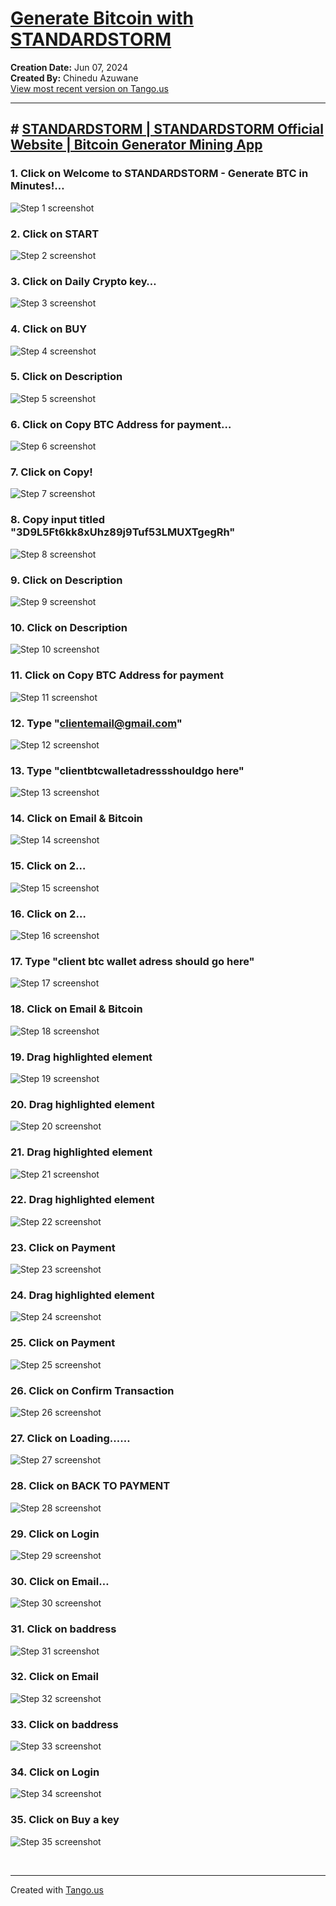 # [Generate Bitcoin with STANDARDSTORM](https://app.tango.us/app/workflow/12de7763-8733-4ee1-896d-c565741cda6f?utm_source=markdown&utm_medium=markdown&utm_campaign=workflow%20export%20links)

__Creation Date:__ Jun 07, 2024  
__Created By:__ Chinedu Azuwane  
[View most recent version on Tango.us](https://app.tango.us/app/workflow/12de7763-8733-4ee1-896d-c565741cda6f?utm_source=markdown&utm_medium=markdown&utm_campaign=workflow%20export%20links)



***




## # [STANDARDSTORM | STANDARDSTORM Official Website | Bitcoin Generator Mining App](https://standardstorm20.onrender.com/)


### 1. Click on Welcome to STANDARDSTORM - Generate BTC in Minutes!…
![Step 1 screenshot](https://images.tango.us/workflows/12de7763-8733-4ee1-896d-c565741cda6f/steps/734c48cf-8ef9-46ae-b673-cdc4dc165171/fc356252-25d1-44ed-a38a-03f227294947.png?crop=focalpoint&fit=crop&fp-x=0.2535&fp-y=0.4093&fp-z=1.2731&w=1200&border=2%2CF4F2F7&border-radius=8%2C8%2C8%2C8&border-radius-inner=8%2C8%2C8%2C8&blend-align=bottom&blend-mode=normal&blend-x=0&blend-w=1200&blend64=aHR0cHM6Ly9pbWFnZXMudGFuZ28udXMvc3RhdGljL21hZGUtd2l0aC10YW5nby13YXRlcm1hcmstdjIucG5n&mark-x=16&mark-y=184&m64=aHR0cHM6Ly9pbWFnZXMudGFuZ28udXMvc3RhdGljL2JsYW5rLnBuZz9tYXNrPWNvcm5lcnMmYm9yZGVyPTQlMkNGRjc0NDImdz03NDImaD00MDYmZml0PWNyb3AmY29ybmVyLXJhZGl1cz0xMA%3D%3D)


### 2. Click on START
![Step 2 screenshot](https://images.tango.us/workflows/12de7763-8733-4ee1-896d-c565741cda6f/steps/c735f43e-7aa5-4ece-bb16-d6aba7f662ac/6ae7f19f-4283-46a6-9aab-2c053461084b.png?crop=focalpoint&fit=crop&fp-x=0.2473&fp-y=0.5000&fp-z=2.5666&w=1200&border=2%2CF4F2F7&border-radius=8%2C8%2C8%2C8&border-radius-inner=8%2C8%2C8%2C8&blend-align=bottom&blend-mode=normal&blend-x=0&blend-w=1200&blend64=aHR0cHM6Ly9pbWFnZXMudGFuZ28udXMvc3RhdGljL21hZGUtd2l0aC10YW5nby13YXRlcm1hcmstdjIucG5n&mark-x=462&mark-y=327&m64=aHR0cHM6Ly9pbWFnZXMudGFuZ28udXMvc3RhdGljL2JsYW5rLnBuZz9tYXNrPWNvcm5lcnMmYm9yZGVyPTQlMkNGRjc0NDImdz0yNzYmaD0xMjAmZml0PWNyb3AmY29ybmVyLXJhZGl1cz0xMA%3D%3D)


### 3. Click on Daily Crypto key…
![Step 3 screenshot](https://images.tango.us/workflows/12de7763-8733-4ee1-896d-c565741cda6f/steps/285ae862-4256-44e2-afa9-31a0dd15bf28/fc7dfa7f-313f-4a37-bfd3-ef3936d7fefb.png?crop=focalpoint&fit=crop&fp-x=0.1739&fp-y=0.6223&fp-z=1.3777&w=1200&border=2%2CF4F2F7&border-radius=8%2C8%2C8%2C8&border-radius-inner=8%2C8%2C8%2C8&blend-align=bottom&blend-mode=normal&blend-x=0&blend-w=1200&blend64=aHR0cHM6Ly9pbWFnZXMudGFuZ28udXMvc3RhdGljL21hZGUtd2l0aC10YW5nby13YXRlcm1hcmstdjIucG5n&mark-x=18&mark-y=16&m64=aHR0cHM6Ly9pbWFnZXMudGFuZ28udXMvc3RhdGljL2JsYW5rLnBuZz9tYXNrPWNvcm5lcnMmYm9yZGVyPTQlMkNGRjc0NDImdz01MzkmaD03NDImZml0PWNyb3AmY29ybmVyLXJhZGl1cz0xMA%3D%3D)


### 4. Click on BUY
![Step 4 screenshot](https://images.tango.us/workflows/12de7763-8733-4ee1-896d-c565741cda6f/steps/ee1199e2-bc90-47c7-a8f3-4ce910785397/35bb96f6-1c89-44af-887b-f9fd34c10ec1.png?crop=focalpoint&fit=crop&fp-x=0.0801&fp-y=0.8732&fp-z=2.6281&w=1200&border=2%2CF4F2F7&border-radius=8%2C8%2C8%2C8&border-radius-inner=8%2C8%2C8%2C8&blend-align=bottom&blend-mode=normal&blend-x=0&blend-w=1200&blend64=aHR0cHM6Ly9pbWFnZXMudGFuZ28udXMvc3RhdGljL21hZGUtd2l0aC10YW5nby13YXRlcm1hcmstdjIucG5n&mark-x=126&mark-y=454&m64=aHR0cHM6Ly9pbWFnZXMudGFuZ28udXMvc3RhdGljL2JsYW5rLnBuZz9tYXNrPWNvcm5lcnMmYm9yZGVyPTQlMkNGRjc0NDImdz0yNTQmaD0xMjMmZml0PWNyb3AmY29ybmVyLXJhZGl1cz0xMA%3D%3D)


### 5. Click on Description
![Step 5 screenshot](https://images.tango.us/workflows/12de7763-8733-4ee1-896d-c565741cda6f/steps/29716d9e-4fd3-4289-84ba-c75d805528c8/62bc3fcb-ddcb-4d93-8357-9139161adc44.png?crop=focalpoint&fit=crop&fp-x=0.4929&fp-y=0.5302&fp-z=1.0229&w=1200&border=2%2CF4F2F7&border-radius=8%2C8%2C8%2C8&border-radius-inner=8%2C8%2C8%2C8&blend-align=bottom&blend-mode=normal&blend-x=0&blend-w=1200&blend64=aHR0cHM6Ly9pbWFnZXMudGFuZ28udXMvc3RhdGljL21hZGUtd2l0aC10YW5nby13YXRlcm1hcmstdjIucG5n&mark-x=22&mark-y=215&m64=aHR0cHM6Ly9pbWFnZXMudGFuZ28udXMvc3RhdGljL2JsYW5rLnBuZz9tYXNrPWNvcm5lcnMmYm9yZGVyPTQlMkNGRjc0NDImdz0xMTU1Jmg9Mzc1JmZpdD1jcm9wJmNvcm5lci1yYWRpdXM9MTA%3D)


### 6. Click on Copy BTC Address for payment…
![Step 6 screenshot](https://images.tango.us/workflows/12de7763-8733-4ee1-896d-c565741cda6f/steps/fe4ddeb9-c6fe-4351-a3a5-173603c9ca8b/d4e1c875-0f07-4443-ab7a-89a6a3e9c5a6.png?crop=focalpoint&fit=crop&fp-x=0.3336&fp-y=0.8739&fp-z=1.0575&w=1200&border=2%2CF4F2F7&border-radius=8%2C8%2C8%2C8&border-radius-inner=8%2C8%2C8%2C8&blend-align=bottom&blend-mode=normal&blend-x=0&blend-w=1200&blend64=aHR0cHM6Ly9pbWFnZXMudGFuZ28udXMvc3RhdGljL21hZGUtd2l0aC10YW5nby13YXRlcm1hcmstdjIucG5n&mark-x=14&mark-y=575&m64=aHR0cHM6Ly9pbWFnZXMudGFuZ28udXMvc3RhdGljL2JsYW5rLnBuZz9tYXNrPWNvcm5lcnMmYm9yZGVyPTQlMkNGRjc0NDImdz04MTkmaD0xOTImZml0PWNyb3AmY29ybmVyLXJhZGl1cz0xMA%3D%3D)


### 7. Click on Copy!
![Step 7 screenshot](https://images.tango.us/workflows/12de7763-8733-4ee1-896d-c565741cda6f/steps/17fb5133-44b4-4c6f-8d5d-6e78c37c9a14/340450fb-bc26-400e-b016-82f53657a47c.png?crop=focalpoint&fit=crop&fp-x=0.4851&fp-y=0.8707&fp-z=2.5942&w=1200&border=2%2CF4F2F7&border-radius=8%2C8%2C8%2C8&border-radius-inner=8%2C8%2C8%2C8&blend-align=bottom&blend-mode=normal&blend-x=0&blend-w=1200&blend64=aHR0cHM6Ly9pbWFnZXMudGFuZ28udXMvc3RhdGljL21hZGUtd2l0aC10YW5nby13YXRlcm1hcmstdjIucG5n&mark-x=467&mark-y=453&m64=aHR0cHM6Ly9pbWFnZXMudGFuZ28udXMvc3RhdGljL2JsYW5rLnBuZz9tYXNrPWNvcm5lcnMmYm9yZGVyPTQlMkNGRjc0NDImdz0yNjYmaD0xMjEmZml0PWNyb3AmY29ybmVyLXJhZGl1cz0xMA%3D%3D)


### 8. Copy input titled "3D9L5Ft6kk8xUhz89j9Tuf53LMUXTgegRh"
![Step 8 screenshot](https://images.tango.us/workflows/12de7763-8733-4ee1-896d-c565741cda6f/steps/a01aeae2-07d9-4b85-bf0c-12561887c051/a13d541c-0733-4cd3-8bcd-3aeecc536207.png?crop=focalpoint&fit=crop&fp-x=0.2386&fp-y=0.8694&fp-z=1.4337&w=1200&border=2%2CF4F2F7&border-radius=8%2C8%2C8%2C8&border-radius-inner=8%2C8%2C8%2C8&blend-align=bottom&blend-mode=normal&blend-x=0&blend-w=1200&blend64=aHR0cHM6Ly9pbWFnZXMudGFuZ28udXMvc3RhdGljL21hZGUtd2l0aC10YW5nby13YXRlcm1hcmstdjIucG5n&mark-x=69&mark-y=597&m64=aHR0cHM6Ly9pbWFnZXMudGFuZ28udXMvc3RhdGljL2JsYW5rLnBuZz9tYXNrPWNvcm5lcnMmYm9yZGVyPTQlMkNGRjc0NDImdz02ODQmaD02NCZmaXQ9Y3JvcCZjb3JuZXItcmFkaXVzPTEw)


### 9. Click on Description
![Step 9 screenshot](https://images.tango.us/workflows/12de7763-8733-4ee1-896d-c565741cda6f/steps/4f2a1956-5f8d-457b-b42b-bb438b7a9ff4/8c67e660-912d-4460-8752-9bca64ba4259.png?crop=focalpoint&fit=crop&fp-x=0.4929&fp-y=0.5302&fp-z=1.0229&w=1200&border=2%2CF4F2F7&border-radius=8%2C8%2C8%2C8&border-radius-inner=8%2C8%2C8%2C8&blend-align=bottom&blend-mode=normal&blend-x=0&blend-w=1200&blend64=aHR0cHM6Ly9pbWFnZXMudGFuZ28udXMvc3RhdGljL21hZGUtd2l0aC10YW5nby13YXRlcm1hcmstdjIucG5n&mark-x=22&mark-y=215&m64=aHR0cHM6Ly9pbWFnZXMudGFuZ28udXMvc3RhdGljL2JsYW5rLnBuZz9tYXNrPWNvcm5lcnMmYm9yZGVyPTQlMkNGRjc0NDImdz0xMTU1Jmg9Mzc1JmZpdD1jcm9wJmNvcm5lci1yYWRpdXM9MTA%3D)


### 10. Click on Description
![Step 10 screenshot](https://images.tango.us/workflows/12de7763-8733-4ee1-896d-c565741cda6f/steps/07173c47-bf5d-4fa9-8737-fce05180bafa/9e50e532-7920-4dcf-886a-6161f54e1d08.png?crop=focalpoint&fit=crop&fp-x=0.4929&fp-y=0.5302&fp-z=1.0229&w=1200&border=2%2CF4F2F7&border-radius=8%2C8%2C8%2C8&border-radius-inner=8%2C8%2C8%2C8&blend-align=bottom&blend-mode=normal&blend-x=0&blend-w=1200&blend64=aHR0cHM6Ly9pbWFnZXMudGFuZ28udXMvc3RhdGljL21hZGUtd2l0aC10YW5nby13YXRlcm1hcmstdjIucG5n&mark-x=22&mark-y=215&m64=aHR0cHM6Ly9pbWFnZXMudGFuZ28udXMvc3RhdGljL2JsYW5rLnBuZz9tYXNrPWNvcm5lcnMmYm9yZGVyPTQlMkNGRjc0NDImdz0xMTU1Jmg9Mzc1JmZpdD1jcm9wJmNvcm5lci1yYWRpdXM9MTA%3D)


### 11. Click on Copy BTC Address for payment
![Step 11 screenshot](https://images.tango.us/workflows/12de7763-8733-4ee1-896d-c565741cda6f/steps/091ea8a5-7bf6-4332-9e0f-294963e6aa3c/cb806c48-b0cd-41e8-a2c0-8982825e502d.png?crop=focalpoint&fit=crop&fp-x=0.1722&fp-y=0.7606&fp-z=1.7708&w=1200&border=2%2CF4F2F7&border-radius=8%2C8%2C8%2C8&border-radius-inner=8%2C8%2C8%2C8&blend-align=bottom&blend-mode=normal&blend-x=0&blend-w=1200&blend64=aHR0cHM6Ly9pbWFnZXMudGFuZ28udXMvc3RhdGljL21hZGUtd2l0aC10YW5nby13YXRlcm1hcmstdjIucG5n&mark-x=85&mark-y=419&m64=aHR0cHM6Ly9pbWFnZXMudGFuZ28udXMvc3RhdGljL2JsYW5rLnBuZz9tYXNrPWNvcm5lcnMmYm9yZGVyPTQlMkNGRjc0NDImdz01NjMmaD01MyZmaXQ9Y3JvcCZjb3JuZXItcmFkaXVzPTEw)


### 12. Type "clientemail@gmail.com"
![Step 12 screenshot](https://images.tango.us/workflows/12de7763-8733-4ee1-896d-c565741cda6f/steps/208eb1b7-584a-4412-85d6-4683fcb1903b/95d1a018-17d1-44a8-9076-6794202a9fab.png?crop=focalpoint&fit=crop&fp-x=0.1817&fp-y=0.5206&fp-z=1.7129&w=1200&border=2%2CF4F2F7&border-radius=8%2C8%2C8%2C8&border-radius-inner=8%2C8%2C8%2C8&blend-align=bottom&blend-mode=normal&blend-x=0&blend-w=1200&blend64=aHR0cHM6Ly9pbWFnZXMudGFuZ28udXMvc3RhdGljL21hZGUtd2l0aC10YW5nby13YXRlcm1hcmstdjIucG5n&mark-x=82&mark-y=349&m64=aHR0cHM6Ly9pbWFnZXMudGFuZ28udXMvc3RhdGljL2JsYW5rLnBuZz9tYXNrPWNvcm5lcnMmYm9yZGVyPTQlMkNGRjc0NDImdz01ODMmaD03NyZmaXQ9Y3JvcCZjb3JuZXItcmFkaXVzPTEw)


### 13. Type "clientbtcwalletadressshouldgo here"
![Step 13 screenshot](https://images.tango.us/workflows/12de7763-8733-4ee1-896d-c565741cda6f/steps/03ef24c1-7f13-43f2-8230-5cf5184888de/40264fd4-5277-4e34-932a-8f030a1d4eb6.png?crop=focalpoint&fit=crop&fp-x=0.4822&fp-y=0.5206&fp-z=1.7129&w=1200&border=2%2CF4F2F7&border-radius=8%2C8%2C8%2C8&border-radius-inner=8%2C8%2C8%2C8&blend-align=bottom&blend-mode=normal&blend-x=0&blend-w=1200&blend64=aHR0cHM6Ly9pbWFnZXMudGFuZ28udXMvc3RhdGljL21hZGUtd2l0aC10YW5nby13YXRlcm1hcmstdjIucG5n&mark-x=308&mark-y=349&m64=aHR0cHM6Ly9pbWFnZXMudGFuZ28udXMvc3RhdGljL2JsYW5rLnBuZz9tYXNrPWNvcm5lcnMmYm9yZGVyPTQlMkNGRjc0NDImdz01ODMmaD03NyZmaXQ9Y3JvcCZjb3JuZXItcmFkaXVzPTEw)


### 14. Click on Email & Bitcoin
![Step 14 screenshot](https://images.tango.us/workflows/12de7763-8733-4ee1-896d-c565741cda6f/steps/e69225dc-42ff-4b77-99c7-fa768ec80fd5/a276eba7-3a2e-448a-ab0d-4b4046f97358.png?crop=focalpoint&fit=crop&fp-x=0.4929&fp-y=0.5090&fp-z=1.0229&w=1200&border=2%2CF4F2F7&border-radius=8%2C8%2C8%2C8&border-radius-inner=8%2C8%2C8%2C8&blend-align=bottom&blend-mode=normal&blend-x=0&blend-w=1200&blend64=aHR0cHM6Ly9pbWFnZXMudGFuZ28udXMvc3RhdGljL21hZGUtd2l0aC10YW5nby13YXRlcm1hcmstdjIucG5n&mark-x=22&mark-y=216&m64=aHR0cHM6Ly9pbWFnZXMudGFuZ28udXMvc3RhdGljL2JsYW5rLnBuZz9tYXNrPWNvcm5lcnMmYm9yZGVyPTQlMkNGRjc0NDImdz0xMTU1Jmg9MzQxJmZpdD1jcm9wJmNvcm5lci1yYWRpdXM9MTA%3D)


### 15. Click on 2…
![Step 15 screenshot](https://images.tango.us/workflows/12de7763-8733-4ee1-896d-c565741cda6f/steps/d1c9d6d4-177a-4548-8e50-596b12d71c09/a86613a3-7118-41fc-837e-b09167750dc7.png?crop=focalpoint&fit=crop&fp-x=0.4925&fp-y=0.2265&fp-z=1.6185&w=1200&border=2%2CF4F2F7&border-radius=8%2C8%2C8%2C8&border-radius-inner=8%2C8%2C8%2C8&blend-align=bottom&blend-mode=normal&blend-x=0&blend-w=1200&blend64=aHR0cHM6Ly9pbWFnZXMudGFuZ28udXMvc3RhdGljL21hZGUtd2l0aC10YW5nby13YXRlcm1hcmstdjIucG5n&mark-x=291&mark-y=187&m64=aHR0cHM6Ly9pbWFnZXMudGFuZ28udXMvc3RhdGljL2JsYW5rLnBuZz9tYXNrPWNvcm5lcnMmYm9yZGVyPTQlMkNGRjc0NDImdz02MTcmaD0xOTMmZml0PWNyb3AmY29ybmVyLXJhZGl1cz0xMA%3D%3D)


### 16. Click on 2…
![Step 16 screenshot](https://images.tango.us/workflows/12de7763-8733-4ee1-896d-c565741cda6f/steps/69de36d1-4b4f-467b-9ed8-09ce0f143408/68de7249-1497-4f28-928d-234e01af6476.png?crop=focalpoint&fit=crop&fp-x=0.4925&fp-y=0.2265&fp-z=1.6185&w=1200&border=2%2CF4F2F7&border-radius=8%2C8%2C8%2C8&border-radius-inner=8%2C8%2C8%2C8&blend-align=bottom&blend-mode=normal&blend-x=0&blend-w=1200&blend64=aHR0cHM6Ly9pbWFnZXMudGFuZ28udXMvc3RhdGljL21hZGUtd2l0aC10YW5nby13YXRlcm1hcmstdjIucG5n&mark-x=291&mark-y=219&m64=aHR0cHM6Ly9pbWFnZXMudGFuZ28udXMvc3RhdGljL2JsYW5rLnBuZz9tYXNrPWNvcm5lcnMmYm9yZGVyPTQlMkNGRjc0NDImdz02MTcmaD0xMjkmZml0PWNyb3AmY29ybmVyLXJhZGl1cz0xMA%3D%3D)


### 17. Type "client btc wallet adress should go here"
![Step 17 screenshot](https://images.tango.us/workflows/12de7763-8733-4ee1-896d-c565741cda6f/steps/dd8794fa-9f13-42c0-b604-d2200c66ff7d/207174a5-9509-4e3f-855a-a4713fba33e4.png?crop=focalpoint&fit=crop&fp-x=0.4822&fp-y=0.5206&fp-z=1.7129&w=1200&border=2%2CF4F2F7&border-radius=8%2C8%2C8%2C8&border-radius-inner=8%2C8%2C8%2C8&blend-align=bottom&blend-mode=normal&blend-x=0&blend-w=1200&blend64=aHR0cHM6Ly9pbWFnZXMudGFuZ28udXMvc3RhdGljL21hZGUtd2l0aC10YW5nby13YXRlcm1hcmstdjIucG5n&mark-x=308&mark-y=349&m64=aHR0cHM6Ly9pbWFnZXMudGFuZ28udXMvc3RhdGljL2JsYW5rLnBuZz9tYXNrPWNvcm5lcnMmYm9yZGVyPTQlMkNGRjc0NDImdz01ODMmaD03NyZmaXQ9Y3JvcCZjb3JuZXItcmFkaXVzPTEw)


### 18. Click on Email & Bitcoin
![Step 18 screenshot](https://images.tango.us/workflows/12de7763-8733-4ee1-896d-c565741cda6f/steps/d52266c5-365b-45fb-a70d-4d0d9f599aad/96e012c7-110f-4ada-b873-6a2bc17cf477.png?crop=focalpoint&fit=crop&fp-x=0.4929&fp-y=0.5090&fp-z=1.0229&w=1200&border=2%2CF4F2F7&border-radius=8%2C8%2C8%2C8&border-radius-inner=8%2C8%2C8%2C8&blend-align=bottom&blend-mode=normal&blend-x=0&blend-w=1200&blend64=aHR0cHM6Ly9pbWFnZXMudGFuZ28udXMvc3RhdGljL21hZGUtd2l0aC10YW5nby13YXRlcm1hcmstdjIucG5n&mark-x=22&mark-y=216&m64=aHR0cHM6Ly9pbWFnZXMudGFuZ28udXMvc3RhdGljL2JsYW5rLnBuZz9tYXNrPWNvcm5lcnMmYm9yZGVyPTQlMkNGRjc0NDImdz0xMTU1Jmg9MzQxJmZpdD1jcm9wJmNvcm5lci1yYWRpdXM9MTA%3D)


### 19. Drag highlighted element
![Step 19 screenshot](https://images.tango.us/workflows/12de7763-8733-4ee1-896d-c565741cda6f/steps/e3c3b1cd-dc00-4d2c-859e-160b67866ed4/98600e5d-9013-48d7-96e5-2746fb42e6b2.png?crop=focalpoint&fit=crop&w=1200&border=2%2CF4F2F7&border-radius=8%2C8%2C8%2C8&border-radius-inner=8%2C8%2C8%2C8&blend-align=bottom&blend-mode=normal&blend-x=0&blend-w=1200&blend64=aHR0cHM6Ly9pbWFnZXMudGFuZ28udXMvc3RhdGljL21hZGUtd2l0aC10YW5nby13YXRlcm1hcmstdjIucG5n)


### 20. Drag highlighted element
![Step 20 screenshot](https://images.tango.us/workflows/12de7763-8733-4ee1-896d-c565741cda6f/steps/50d7e0c1-17a5-4469-8073-64913e23b596/c4dfd6d8-60e3-475c-bbf5-65d9c168de1c.png?crop=focalpoint&fit=crop&w=1200&border=2%2CF4F2F7&border-radius=8%2C8%2C8%2C8&border-radius-inner=8%2C8%2C8%2C8&blend-align=bottom&blend-mode=normal&blend-x=0&blend-w=1200&blend64=aHR0cHM6Ly9pbWFnZXMudGFuZ28udXMvc3RhdGljL21hZGUtd2l0aC10YW5nby13YXRlcm1hcmstdjIucG5n)


### 21. Drag highlighted element
![Step 21 screenshot](https://images.tango.us/workflows/12de7763-8733-4ee1-896d-c565741cda6f/steps/0b149399-ed1f-46e8-bcce-5c649639ca3b/6e3d1634-e750-450e-8626-8e8a5d0fc762.png?crop=focalpoint&fit=crop&w=1200&border=2%2CF4F2F7&border-radius=8%2C8%2C8%2C8&border-radius-inner=8%2C8%2C8%2C8&blend-align=bottom&blend-mode=normal&blend-x=0&blend-w=1200&blend64=aHR0cHM6Ly9pbWFnZXMudGFuZ28udXMvc3RhdGljL21hZGUtd2l0aC10YW5nby13YXRlcm1hcmstdjIucG5n)


### 22. Drag highlighted element
![Step 22 screenshot](https://images.tango.us/workflows/12de7763-8733-4ee1-896d-c565741cda6f/steps/9437702e-0e48-4e80-98a5-25897466649b/d32bfb1a-adee-4db2-b573-27674b4ce335.png?crop=focalpoint&fit=crop&w=1200&border=2%2CF4F2F7&border-radius=8%2C8%2C8%2C8&border-radius-inner=8%2C8%2C8%2C8&blend-align=bottom&blend-mode=normal&blend-x=0&blend-w=1200&blend64=aHR0cHM6Ly9pbWFnZXMudGFuZ28udXMvc3RhdGljL21hZGUtd2l0aC10YW5nby13YXRlcm1hcmstdjIucG5n)


### 23. Click on Payment
![Step 23 screenshot](https://images.tango.us/workflows/12de7763-8733-4ee1-896d-c565741cda6f/steps/e3561139-2a0c-4231-a973-abe53bdb0dd7/526979c3-e4ba-4bfd-9d3e-ff37ddd57aa7.png?crop=focalpoint&fit=crop&fp-x=0.4934&fp-y=0.6647&fp-z=1.0186&w=1200&border=2%2CF4F2F7&border-radius=8%2C8%2C8%2C8&border-radius-inner=8%2C8%2C8%2C8&blend-align=bottom&blend-mode=normal&blend-x=0&blend-w=1200&blend64=aHR0cHM6Ly9pbWFnZXMudGFuZ28udXMvc3RhdGljL21hZGUtd2l0aC10YW5nby13YXRlcm1hcmstdjIucG5n&mark-x=19&mark-y=249&m64=aHR0cHM6Ly9pbWFnZXMudGFuZ28udXMvc3RhdGljL2JsYW5rLnBuZz9tYXNrPWNvcm5lcnMmYm9yZGVyPTYlMkNGRjc0NDImdz0xMTYxJmg9NTIwJmZpdD1jcm9wJmNvcm5lci1yYWRpdXM9MTA%3D)


### 24. Drag highlighted element
![Step 24 screenshot](https://images.tango.us/workflows/12de7763-8733-4ee1-896d-c565741cda6f/steps/f80cff67-8b26-4604-8909-dbddc0f371a2/c270a77b-6cc6-42e4-b01a-fc667fd92635.png?crop=focalpoint&fit=crop&w=1200&border=2%2CF4F2F7&border-radius=8%2C8%2C8%2C8&border-radius-inner=8%2C8%2C8%2C8&blend-align=bottom&blend-mode=normal&blend-x=0&blend-w=1200&blend64=aHR0cHM6Ly9pbWFnZXMudGFuZ28udXMvc3RhdGljL21hZGUtd2l0aC10YW5nby13YXRlcm1hcmstdjIucG5n)


### 25. Click on Payment
![Step 25 screenshot](https://images.tango.us/workflows/12de7763-8733-4ee1-896d-c565741cda6f/steps/05fa6356-439f-47b6-bcf8-55e1c6350fbc/ccc412c1-c443-4be2-8cb8-99c5bf8383d1.png?crop=focalpoint&fit=crop&fp-x=0.4934&fp-y=0.6293&fp-z=1.0186&w=1200&border=2%2CF4F2F7&border-radius=8%2C8%2C8%2C8&border-radius-inner=8%2C8%2C8%2C8&blend-align=bottom&blend-mode=normal&blend-x=0&blend-w=1200&blend64=aHR0cHM6Ly9pbWFnZXMudGFuZ28udXMvc3RhdGljL21hZGUtd2l0aC10YW5nby13YXRlcm1hcmstdjIucG5n&mark-x=19&mark-y=194&m64=aHR0cHM6Ly9pbWFnZXMudGFuZ28udXMvc3RhdGljL2JsYW5rLnBuZz9tYXNrPWNvcm5lcnMmYm9yZGVyPTYlMkNGRjc0NDImdz0xMTYxJmg9NTc2JmZpdD1jcm9wJmNvcm5lci1yYWRpdXM9MTA%3D)


### 26. Click on Confirm Transaction
![Step 26 screenshot](https://images.tango.us/workflows/12de7763-8733-4ee1-896d-c565741cda6f/steps/a58a2dc8-0496-4d9e-bcb7-b543e652c9d3/9824ea80-5260-437b-9ffc-c1399821609c.png?crop=focalpoint&fit=crop&fp-x=0.1000&fp-y=0.7632&fp-z=2.2887&w=1200&border=2%2CF4F2F7&border-radius=8%2C8%2C8%2C8&border-radius-inner=8%2C8%2C8%2C8&blend-align=bottom&blend-mode=normal&blend-x=0&blend-w=1200&blend64=aHR0cHM6Ly9pbWFnZXMudGFuZ28udXMvc3RhdGljL21hZGUtd2l0aC10YW5nby13YXRlcm1hcmstdjIucG5n&mark-x=87&mark-y=344&m64=aHR0cHM6Ly9pbWFnZXMudGFuZ28udXMvc3RhdGljL2JsYW5rLnBuZz9tYXNrPWNvcm5lcnMmYm9yZGVyPTYlMkNGRjc0NDImdz0zNzYmaD04NyZmaXQ9Y3JvcCZjb3JuZXItcmFkaXVzPTEw)


### 27. Click on Loading...…
![Step 27 screenshot](https://images.tango.us/workflows/12de7763-8733-4ee1-896d-c565741cda6f/steps/4cc95c07-6e2c-4c1e-aa03-54290b1c6189/6719632f-c9c6-4079-bfdd-3ca2ea3b3ad0.png?crop=focalpoint&fit=crop&fp-x=0.5004&fp-y=0.5000&fp-z=1.2658&w=1200&border=2%2CF4F2F7&border-radius=8%2C8%2C8%2C8&border-radius-inner=8%2C8%2C8%2C8&blend-align=bottom&blend-mode=normal&blend-x=0&blend-w=1200&blend64=aHR0cHM6Ly9pbWFnZXMudGFuZ28udXMvc3RhdGljL21hZGUtd2l0aC10YW5nby13YXRlcm1hcmstdjIucG5n&mark-x=159&mark-y=217&m64=aHR0cHM6Ly9pbWFnZXMudGFuZ28udXMvc3RhdGljL2JsYW5rLnBuZz9tYXNrPWNvcm5lcnMmYm9yZGVyPTYlMkNGRjc0NDImdz04ODImaD0zMzkmZml0PWNyb3AmY29ybmVyLXJhZGl1cz0xMA%3D%3D)


### 28. Click on BACK TO PAYMENT
![Step 28 screenshot](https://images.tango.us/workflows/12de7763-8733-4ee1-896d-c565741cda6f/steps/636d9834-d541-4d14-9314-0c1ea2e30708/15a32677-d2ed-4c9e-9ee5-e185cf539fab.png?crop=focalpoint&fit=crop&fp-x=0.5004&fp-y=0.6216&fp-z=2.1384&w=1200&border=2%2CF4F2F7&border-radius=8%2C8%2C8%2C8&border-radius-inner=8%2C8%2C8%2C8&blend-align=bottom&blend-mode=normal&blend-x=0&blend-w=1200&blend64=aHR0cHM6Ly9pbWFnZXMudGFuZ28udXMvc3RhdGljL21hZGUtd2l0aC10YW5nby13YXRlcm1hcmstdjIucG5n&mark-x=385&mark-y=338&m64=aHR0cHM6Ly9pbWFnZXMudGFuZ28udXMvc3RhdGljL2JsYW5rLnBuZz9tYXNrPWNvcm5lcnMmYm9yZGVyPTYlMkNGRjc0NDImdz00MzAmaD05OCZmaXQ9Y3JvcCZjb3JuZXItcmFkaXVzPTEw)


### 29. Click on Login
![Step 29 screenshot](https://images.tango.us/workflows/12de7763-8733-4ee1-896d-c565741cda6f/steps/081db389-fe47-4ac9-9af9-9b2fe7d4a3e9/e4e8b803-ff9c-421f-9a17-b6670005ec22.png?crop=focalpoint&fit=crop&fp-x=0.5539&fp-y=0.1158&fp-z=2.6988&w=1200&border=2%2CF4F2F7&border-radius=8%2C8%2C8%2C8&border-radius-inner=8%2C8%2C8%2C8&blend-align=bottom&blend-mode=normal&blend-x=0&blend-w=1200&blend64=aHR0cHM6Ly9pbWFnZXMudGFuZ28udXMvc3RhdGljL21hZGUtd2l0aC10YW5nby13YXRlcm1hcmstdjIucG5n&mark-x=486&mark-y=194&m64=aHR0cHM6Ly9pbWFnZXMudGFuZ28udXMvc3RhdGljL2JsYW5rLnBuZz9tYXNrPWNvcm5lcnMmYm9yZGVyPTYlMkNGRjc0NDImdz0yMjgmaD05NyZmaXQ9Y3JvcCZjb3JuZXItcmFkaXVzPTEw)


### 30. Click on Email…
![Step 30 screenshot](https://images.tango.us/workflows/12de7763-8733-4ee1-896d-c565741cda6f/steps/111c22f9-4708-43e8-9ae6-6983d44d58a0/25ba4066-3cb8-4136-a026-7bd9ec5e0f84.png?crop=focalpoint&fit=crop&fp-x=0.6515&fp-y=0.5405&fp-z=1.8718&w=1200&border=2%2CF4F2F7&border-radius=8%2C8%2C8%2C8&border-radius-inner=8%2C8%2C8%2C8&blend-align=bottom&blend-mode=normal&blend-x=0&blend-w=1200&blend64=aHR0cHM6Ly9pbWFnZXMudGFuZ28udXMvc3RhdGljL21hZGUtd2l0aC10YW5nby13YXRlcm1hcmstdjIucG5n&mark-x=285&mark-y=217&m64=aHR0cHM6Ly9pbWFnZXMudGFuZ28udXMvc3RhdGljL2JsYW5rLnBuZz9tYXNrPWNvcm5lcnMmYm9yZGVyPTYlMkNGRjc0NDImdz02MzAmaD0zMzkmZml0PWNyb3AmY29ybmVyLXJhZGl1cz0xMA%3D%3D)


### 31. Click on baddress
![Step 31 screenshot](https://images.tango.us/workflows/12de7763-8733-4ee1-896d-c565741cda6f/steps/580b8e4d-7189-4bb9-82ab-40fe673d76d7/0d9a596d-beaf-4fc8-be16-6fe5d9ba9b3f.png?crop=focalpoint&fit=crop&fp-x=0.6519&fp-y=0.5212&fp-z=2.1066&w=1200&border=2%2CF4F2F7&border-radius=8%2C8%2C8%2C8&border-radius-inner=8%2C8%2C8%2C8&blend-align=bottom&blend-mode=normal&blend-x=0&blend-w=1200&blend64=aHR0cHM6Ly9pbWFnZXMudGFuZ28udXMvc3RhdGljL21hZGUtd2l0aC10YW5nby13YXRlcm1hcmstdjIucG5n&mark-x=280&mark-y=349&m64=aHR0cHM6Ly9pbWFnZXMudGFuZ28udXMvc3RhdGljL2JsYW5rLnBuZz9tYXNrPWNvcm5lcnMmYm9yZGVyPTYlMkNGRjc0NDImdz02NDAmaD03NiZmaXQ9Y3JvcCZjb3JuZXItcmFkaXVzPTEw)


### 32. Click on Email
![Step 32 screenshot](https://images.tango.us/workflows/12de7763-8733-4ee1-896d-c565741cda6f/steps/4c27ce71-9a06-4016-89f3-a3311857e503/a4d0c6d7-2025-4a2a-891c-c0d0d15ace46.png?crop=focalpoint&fit=crop&fp-x=0.6519&fp-y=0.4607&fp-z=2.1066&w=1200&border=2%2CF4F2F7&border-radius=8%2C8%2C8%2C8&border-radius-inner=8%2C8%2C8%2C8&blend-align=bottom&blend-mode=normal&blend-x=0&blend-w=1200&blend64=aHR0cHM6Ly9pbWFnZXMudGFuZ28udXMvc3RhdGljL21hZGUtd2l0aC10YW5nby13YXRlcm1hcmstdjIucG5n&mark-x=280&mark-y=349&m64=aHR0cHM6Ly9pbWFnZXMudGFuZ28udXMvc3RhdGljL2JsYW5rLnBuZz9tYXNrPWNvcm5lcnMmYm9yZGVyPTYlMkNGRjc0NDImdz02NDAmaD03NiZmaXQ9Y3JvcCZjb3JuZXItcmFkaXVzPTEw)


### 33. Click on baddress
![Step 33 screenshot](https://images.tango.us/workflows/12de7763-8733-4ee1-896d-c565741cda6f/steps/684c453d-f8e3-46a6-8758-27512c613554/39bc6348-5788-4936-b8e8-5f39f27330d5.png?crop=focalpoint&fit=crop&fp-x=0.6519&fp-y=0.5212&fp-z=2.1066&w=1200&border=2%2CF4F2F7&border-radius=8%2C8%2C8%2C8&border-radius-inner=8%2C8%2C8%2C8&blend-align=bottom&blend-mode=normal&blend-x=0&blend-w=1200&blend64=aHR0cHM6Ly9pbWFnZXMudGFuZ28udXMvc3RhdGljL21hZGUtd2l0aC10YW5nby13YXRlcm1hcmstdjIucG5n&mark-x=280&mark-y=349&m64=aHR0cHM6Ly9pbWFnZXMudGFuZ28udXMvc3RhdGljL2JsYW5rLnBuZz9tYXNrPWNvcm5lcnMmYm9yZGVyPTYlMkNGRjc0NDImdz02NDAmaD03NiZmaXQ9Y3JvcCZjb3JuZXItcmFkaXVzPTEw)


### 34. Click on Login
![Step 34 screenshot](https://images.tango.us/workflows/12de7763-8733-4ee1-896d-c565741cda6f/steps/c7024a13-a07f-42b0-9f3d-0b6f65350f95/4045b3d4-24cc-4ccb-b416-75b0bfabcd80.png?crop=focalpoint&fit=crop&fp-x=0.7432&fp-y=0.6319&fp-z=2.8661&w=1200&border=2%2CF4F2F7&border-radius=8%2C8%2C8%2C8&border-radius-inner=8%2C8%2C8%2C8&blend-align=bottom&blend-mode=normal&blend-x=0&blend-w=1200&blend64=aHR0cHM6Ly9pbWFnZXMudGFuZ28udXMvc3RhdGljL21hZGUtd2l0aC10YW5nby13YXRlcm1hcmstdjIucG5n&mark-x=482&mark-y=333&m64=aHR0cHM6Ly9pbWFnZXMudGFuZ28udXMvc3RhdGljL2JsYW5rLnBuZz9tYXNrPWNvcm5lcnMmYm9yZGVyPTYlMkNGRjc0NDImdz0yMzcmaD0xMDgmZml0PWNyb3AmY29ybmVyLXJhZGl1cz0xMA%3D%3D)


### 35. Click on Buy a key
![Step 35 screenshot](https://images.tango.us/workflows/12de7763-8733-4ee1-896d-c565741cda6f/steps/5b9e6d99-f89e-4b11-a9c2-0840c73ea49a/60a4b640-008e-4f63-a91e-abb8da9b4795.png?crop=focalpoint&fit=crop&fp-x=0.5701&fp-y=0.6319&fp-z=2.5666&w=1200&border=2%2CF4F2F7&border-radius=8%2C8%2C8%2C8&border-radius-inner=8%2C8%2C8%2C8&blend-align=bottom&blend-mode=normal&blend-x=0&blend-w=1200&blend64=aHR0cHM6Ly9pbWFnZXMudGFuZ28udXMvc3RhdGljL21hZGUtd2l0aC10YW5nby13YXRlcm1hcmstdjIucG5n&mark-x=462&mark-y=338&m64=aHR0cHM6Ly9pbWFnZXMudGFuZ28udXMvc3RhdGljL2JsYW5rLnBuZz9tYXNrPWNvcm5lcnMmYm9yZGVyPTYlMkNGRjc0NDImdz0yNzYmaD05NyZmaXQ9Y3JvcCZjb3JuZXItcmFkaXVzPTEw)

<br/>

***
Created with [Tango.us](https://tango.us?utm_source=markdown&utm_medium=markdown&utm_campaign=workflow%20export%20links)
